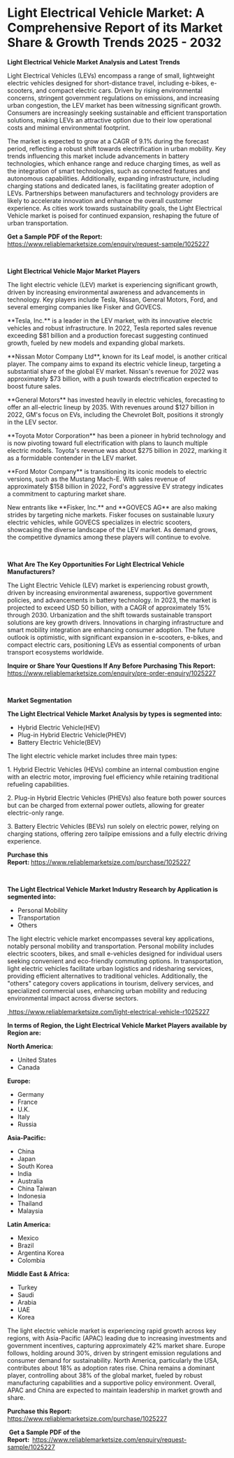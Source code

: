 <p><h1>Light Electrical Vehicle Market: A Comprehensive Report of its Market Share & Growth Trends 2025 - 2032</h1></p><p><strong>Light Electrical Vehicle Market Analysis and Latest Trends</strong></p>
<p><p>Light Electrical Vehicles (LEVs) encompass a range of small, lightweight electric vehicles designed for short-distance travel, including e-bikes, e-scooters, and compact electric cars. Driven by rising environmental concerns, stringent government regulations on emissions, and increasing urban congestion, the LEV market has been witnessing significant growth. Consumers are increasingly seeking sustainable and efficient transportation solutions, making LEVs an attractive option due to their low operational costs and minimal environmental footprint.</p><p>The market is expected to grow at a CAGR of 9.1% during the forecast period, reflecting a robust shift towards electrification in urban mobility. Key trends influencing this market include advancements in battery technologies, which enhance range and reduce charging times, as well as the integration of smart technologies, such as connected features and autonomous capabilities. Additionally, expanding infrastructure, including charging stations and dedicated lanes, is facilitating greater adoption of LEVs. Partnerships between manufacturers and technology providers are likely to accelerate innovation and enhance the overall customer experience. As cities work towards sustainability goals, the Light Electrical Vehicle market is poised for continued expansion, reshaping the future of urban transportation.</p></p>
<p><strong>Get a Sample PDF of the Report:&nbsp;</strong> <a href="https://www.reliablemarketsize.com/enquiry/request-sample/1025227?utm_campaign=3267&utm_medium=2&utm_source=Github&utm_content=ia&utm_term=19042025&utm_id=light-electrical-vehicle">https://www.reliablemarketsize.com/enquiry/request-sample/1025227</a></p>
<p>&nbsp;</p>
<p><strong>Light Electrical Vehicle Major Market Players</strong></p>
<p><p>The light electric vehicle (LEV) market is experiencing significant growth, driven by increasing environmental awareness and advancements in technology. Key players include Tesla, Nissan, General Motors, Ford, and several emerging companies like Fisker and GOVECS.</p><p>**Tesla, Inc.** is a leader in the LEV market, with its innovative electric vehicles and robust infrastructure. In 2022, Tesla reported sales revenue exceeding $81 billion and a production forecast suggesting continued growth, fueled by new models and expanding global markets.</p><p>**Nissan Motor Company Ltd**, known for its Leaf model, is another critical player. The company aims to expand its electric vehicle lineup, targeting a substantial share of the global EV market. Nissan's revenue for 2022 was approximately $73 billion, with a push towards electrification expected to boost future sales.</p><p>**General Motors** has invested heavily in electric vehicles, forecasting to offer an all-electric lineup by 2035. With revenues around $127 billion in 2022, GM's focus on EVs, including the Chevrolet Bolt, positions it strongly in the LEV sector.</p><p>**Toyota Motor Corporation** has been a pioneer in hybrid technology and is now pivoting toward full electrification with plans to launch multiple electric models. Toyota's revenue was about $275 billion in 2022, marking it as a formidable contender in the LEV market.</p><p>**Ford Motor Company** is transitioning its iconic models to electric versions, such as the Mustang Mach-E. With sales revenue of approximately $158 billion in 2022, Ford's aggressive EV strategy indicates a commitment to capturing market share.</p><p>New entrants like **Fisker, Inc.** and **GOVECS AG** are also making strides by targeting niche markets. Fisker focuses on sustainable luxury electric vehicles, while GOVECS specializes in electric scooters, showcasing the diverse landscape of the LEV market. As demand grows, the competitive dynamics among these players will continue to evolve.</p></p>
<p>&nbsp;</p>
<p><strong>What Are The Key Opportunities For Light Electrical Vehicle Manufacturers?</strong></p>
<p><p>The Light Electric Vehicle (LEV) market is experiencing robust growth, driven by increasing environmental awareness, supportive government policies, and advancements in battery technology. In 2023, the market is projected to exceed USD 50 billion, with a CAGR of approximately 15% through 2030. Urbanization and the shift towards sustainable transport solutions are key growth drivers. Innovations in charging infrastructure and smart mobility integration are enhancing consumer adoption. The future outlook is optimistic, with significant expansion in e-scooters, e-bikes, and compact electric cars, positioning LEVs as essential components of urban transport ecosystems worldwide.</p></p>
<p><strong>Inquire or Share Your Questions If Any Before Purchasing This Report:</strong> <a href="https://www.reliablemarketsize.com/enquiry/pre-order-enquiry/1025227?utm_campaign=3267&utm_medium=2&utm_source=Github&utm_content=ia&utm_term=19042025&utm_id=light-electrical-vehicle">https://www.reliablemarketsize.com/enquiry/pre-order-enquiry/1025227</a></p>
<p>&nbsp;</p>
<p><strong>Market Segmentation</strong></p>
<p><strong>The Light Electrical Vehicle Market Analysis by types is segmented into:</strong></p>
<p><ul><li>Hybrid Electric Vehicle(HEV)</li><li>Plug-in Hybrid Electric Vehicle(PHEV)</li><li>Battery Electric Vehicle(BEV)</li></ul></p>
<p><p>The light electric vehicle market includes three main types: </p><p>1. Hybrid Electric Vehicles (HEVs) combine an internal combustion engine with an electric motor, improving fuel efficiency while retaining traditional refueling capabilities.  </p><p>2. Plug-in Hybrid Electric Vehicles (PHEVs) also feature both power sources but can be charged from external power outlets, allowing for greater electric-only range.  </p><p>3. Battery Electric Vehicles (BEVs) run solely on electric power, relying on charging stations, offering zero tailpipe emissions and a fully electric driving experience. </p></p>
<p><strong>Purchase this Report:&nbsp;</strong><a href="https://www.reliablemarketsize.com/purchase/1025227?utm_campaign=3267&utm_medium=2&utm_source=Github&utm_content=ia&utm_term=19042025&utm_id=light-electrical-vehicle">https://www.reliablemarketsize.com/purchase/1025227</a></p>
<p>&nbsp;</p>
<p><strong>The Light Electrical Vehicle Market Industry Research by Application is segmented into:</strong></p>
<p><ul><li>Personal Mobility</li><li>Transportation</li><li>Others</li></ul></p>
<p><p>The light electric vehicle market encompasses several key applications, notably personal mobility and transportation. Personal mobility includes electric scooters, bikes, and small e-vehicles designed for individual users seeking convenient and eco-friendly commuting options. In transportation, light electric vehicles facilitate urban logistics and ridesharing services, providing efficient alternatives to traditional vehicles. Additionally, the "others" category covers applications in tourism, delivery services, and specialized commercial uses, enhancing urban mobility and reducing environmental impact across diverse sectors.</p></p>
<p><a href="https://www.reliablemarketsize.com/light-electrical-vehicle-r1025227?utm_campaign=3267&utm_medium=2&utm_source=Github&utm_content=ia&utm_term=19042025&utm_id=light-electrical-vehicle">&nbsp;https://www.reliablemarketsize.com/light-electrical-vehicle-r1025227</a></p>
<p><strong>In terms of Region, the Light Electrical Vehicle Market Players available by Region are:</strong></p>
<p>
    <p> <strong> North America: </strong>
        <ul>
            <li>United States</li>
            <li>Canada</li>
        </ul>
        </p> 
    <p> <strong> Europe: </strong>
        <ul>
            <li>Germany</li>
            <li>France</li>
            <li>U.K.</li>
            <li>Italy</li>
            <li>Russia</li>
        </ul>
        </p> 
    <p> <strong> Asia-Pacific: </strong>
        <ul>
            <li>China</li>
            <li>Japan</li>
            <li>South Korea</li>
            <li>India</li>
            <li>Australia</li>
            <li>China Taiwan</li>
            <li>Indonesia</li>
            <li>Thailand</li>
            <li>Malaysia</li>
        </ul>
        </p> 
    <p> <strong> Latin America: </strong>
        <ul>
            <li>Mexico</li>
            <li>Brazil</li>
            <li>Argentina Korea</li>
            <li>Colombia</li>
        </ul>
        </p> 
    <p> <strong> Middle East & Africa: </strong>
        <ul>
            <li>Turkey</li>
            <li>Saudi</li>
            <li>Arabia</li>
            <li>UAE</li>
            <li>Korea</li>
        </ul>
    </p>
    </p>
<p><p>The light electric vehicle market is experiencing rapid growth across key regions, with Asia-Pacific (APAC) leading due to increasing investments and government incentives, capturing approximately 42% market share. Europe follows, holding around 30%, driven by stringent emission regulations and consumer demand for sustainability. North America, particularly the USA, contributes about 18% as adoption rates rise. China remains a dominant player, controlling about 38% of the global market, fueled by robust manufacturing capabilities and a supportive policy environment. Overall, APAC and China are expected to maintain leadership in market growth and share.</p></p>
<p><strong>Purchase this Report: </strong><a href="https://www.reliablemarketsize.com/purchase/1025227?utm_campaign=3267&utm_medium=2&utm_source=Github&utm_content=ia&utm_term=19042025&utm_id=light-electrical-vehicle">https://www.reliablemarketsize.com/purchase/1025227</a></p>
<p>&nbsp;<strong>Get a Sample PDF of the Report:&nbsp;&nbsp;</strong><a href="https://www.reliablemarketsize.com/enquiry/request-sample/1025227?utm_campaign=3267&utm_medium=2&utm_source=Github&utm_content=ia&utm_term=19042025&utm_id=light-electrical-vehicle">https://www.reliablemarketsize.com/enquiry/request-sample/1025227</a></p>
<p><strong></strong></p>
<p><p></p><p></p><p></p></p>